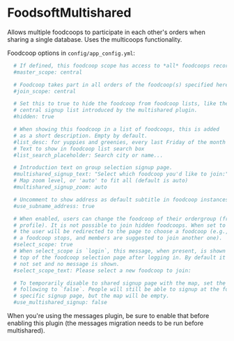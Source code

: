 FoodsoftMultishared
===================

Allows multiple foodcoops to participate in each other's orders when sharing a
single database. Uses the multicoops functionality.

Foodcoop options in `config/app_config.yml`:
```yaml
  # If defined, this foodcoop scope has access to *all* foodcoops records.
  #master_scope: central

  # Foodcoop takes part in all orders of the foodcoop(s) specified here.
  #join_scope: central

  # Set this to true to hide the foodcoop from foodcoop lists, like the
  # central signup list introduced by the multishared plugin.
  #hidden: true

  # When showing this foodcoop in a list of foodcoops, this is added
  # as a short description. Empty by default.
  #list_desc: for yuppies and greenies, every last Friday of the month
  # Text to show in foodcoop list search box
  #list_search_placeholder: Search city or name...

  # Introduction text on group selection signup page.
  #multishared_signup_text: "Select which foodcoop you'd like to join:"
  # Map zoom level, or 'auto' to fit all (default is auto)
  #multishared_signup_zoom: auto

  # Uncomment to show address as default subtitle in foodcoop instances.
  #use_subname_address: true

  # When enabled, users can change the foodcoop of their ordergroup (from
  # profile). It is not possible to join hidden foodcoops. When set to `login`,
  # the user will be redirected to the page to choose a foodcoop (e.g., when
  # a foodcoop stops, and members are suggested to join another one).
  #select_scope: true
  # When select_scope is `login`, this message, when present, is shown on
  # top of the foodcoop selection page after logging in. By default it is
  # not set and no message is shown.
  #select_scope_text: Please select a new foodcoop to join:

  # To temporarily disable to shared signup page with the map, set the
  # following to `false`. People will still be able to signup at the foodcoop-
  # specific signup page, but the map will be empty.
  #use_multishared_signup: false
```

When you're using the messages plugin, be sure to enable that before enabling
this plugin (the messages migration needs to be run before multishared).

